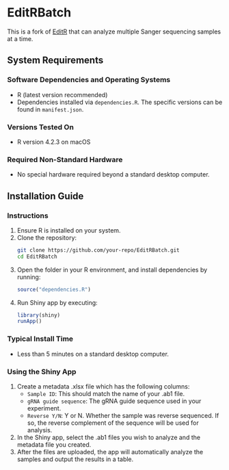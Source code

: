 # EditRBatch

This is a fork of [EditR](https://github.com/MoriarityLab/EditR) that can analyze multiple Sanger sequencing samples at a time.

## System Requirements

### Software Dependencies and Operating Systems
- R (latest version recommended)
- Dependencies installed via `dependencies.R`. The specific versions can be found in `manifest.json`. 

### Versions Tested On
- R version 4.2.3 on macOS

### Required Non-Standard Hardware
- No special hardware required beyond a standard desktop computer.

## Installation Guide

### Instructions
1. Ensure R is installed on your system.
2. Clone the repository:
   ```sh
   git clone https://github.com/your-repo/EditRBatch.git
   cd EditRBatch
   ```
2. Open the folder in your R environment, and install dependencies by running:
   ```r
   source("dependencies.R")
   ```
3. Run Shiny app by executing:
   ```r
   library(shiny)
   runApp()
   ```

### Typical Install Time
- Less than 5 minutes on a standard desktop computer.

### Using the Shiny App

1. Create a metadata .xlsx file which has the following columns:
    - `Sample ID`: This should match the name of your .ab1 file.
    - `gRNA guide sequence`: The gRNA guide sequence used in your experiment.
    - `Reverse Y/N`: Y or N. Whether the sample was reverse sequenced. If so, the reverse complement of the sequence will be used for analysis.
2. In the Shiny app, select the .ab1 files you wish to analyze and the metadata file you created.
3. After the files are uploaded, the app will automatically analyze the samples and output the results in a table.
